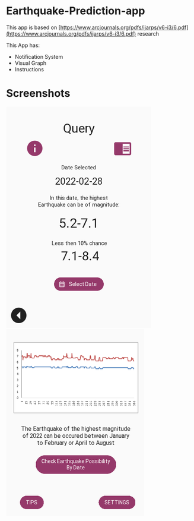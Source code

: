 # Earthquake-Prediction-app
This app is based on [https://www.arcjournals.org/pdfs/ijarps/v6-i3/6.pdf](https://www.arcjournals.org/pdfs/ijarps/v6-i3/6.pdf) research

This App has:
- Notification System
- Visual Graph
- Instructions

# Screenshots

![ss1](https://github.com/TanimSk/Earthquake-Prediction-app/blob/main/screenshots/ss1.png "Screenshot")
![ss2](https://github.com/TanimSk/Earthquake-Prediction-app/blob/main/screenshots/ss2.png "Screenshot")
